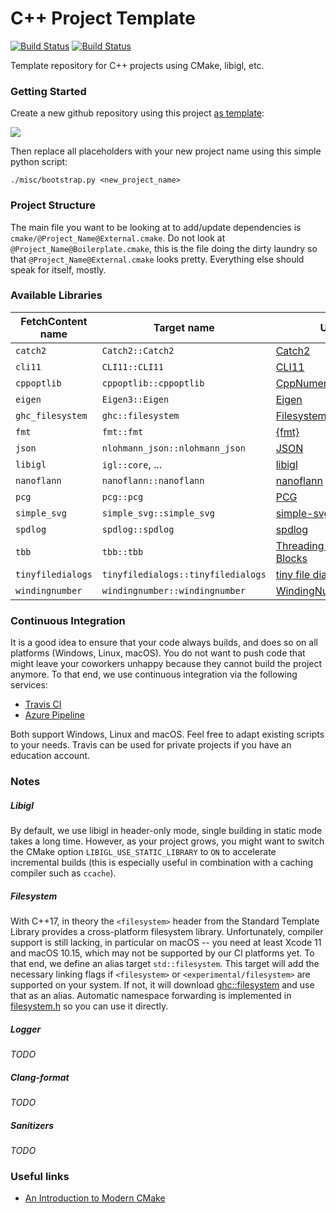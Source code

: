 # C++ Project Template

[![Build Status](https://travis-ci.com/jdumas/cpp-project-template.svg?branch=master)](https://travis-ci.com/jdumas/cpp-project-template)
[![Build Status](https://dev.azure.com/jdumas-github/cpp-project-template/_apis/build/status/jdumas.cpp-project-template?branchName=master)](https://dev.azure.com/jdumas-github/cpp-project-template/_build/latest?definitionId=1&branchName=master)

Template repository for C++ projects using CMake, libigl, etc.

### Getting Started

Create a new github repository using this project [as template](https://help.github.com/en/github/creating-cloning-and-archiving-repositories/creating-a-repository-from-a-template):

![](https://help.github.com/assets/images/help/repository/use-this-template-button.png)

Then replace all placeholders with your new project name using this simple python script:

```
./misc/bootstrap.py <new_project_name>
```

### Project Structure

The main file you want to be looking at to add/update dependencies is `cmake/@Project_Name@External.cmake`. Do not look at `@Project_Name@Boilerplate.cmake`, this is the file doing the dirty laundry so that `@Project_Name@External.cmake` looks pretty. Everything else should speak for itself, mostly.

### Available Libraries

| FetchContent name | Target name | Url |
| --- | --- | --- |
| `catch2`           | `Catch2::Catch2`                   | [Catch2](https://github.com/catchorg/Catch2.git)                         |
| `cli11`            | `CLI11::CLI11`                     | [CLI11](https://github.com/CLIUtils/CLI11.git)                           |
| `cppoptlib`        | `cppoptlib::cppoptlib`             | [CppNumericalSolvers](https://github.com/PatWie/CppNumericalSolvers.git) |
| `eigen`            | `Eigen3::Eigen`                    | [Eigen](https://github.com/eigenteam/eigen-git-mirror)                   |
| `ghc_filesystem`   | `ghc::filesystem`                  | [Filesystem](https://github.com/gulrak/filesystem.git)                   |
| `fmt`              | `fmt::fmt`                         | [{fmt}](https://github.com/fmtlib/fmt)                                   |
| `json`             | `nlohmann_json::nlohmann_json`     | [JSON](https://github.com/nlohmann/json)                                 |
| `libigl`           | `igl::core`, ...                   | [libigl](https://github.com/libigl/libigl.git)                           |
| `nanoflann`        | `nanoflann::nanoflann`             | [nanoflann](https://github.com/jlblancoc/nanoflann)                      |
| `pcg`              | `pcg::pcg`                         | [PCG](https://github.com/imneme/pcg-cpp.git)                             |
| `simple_svg`       | `simple_svg::simple_svg`           | [simple-svg](https://github.com/adishavit/simple-svg.git)                |
| `spdlog`           | `spdlog::spdlog`                   | [spdlog](https://github.com/gabime/spdlog)                               |
| `tbb`              | `tbb::tbb`                         | [Threading Building Blocks](https://github.com/wjakob/tbb.git)           |
| `tinyfiledialogs`  | `tinyfiledialogs::tinyfiledialogs` | [tiny file dialogs](https://sourceforge.net/projects/tinyfiledialogs/)   |
| `windingnumber`    | `windingnumber::windingnumber`     | [WindingNumber](https://github.com/sideeffects/WindingNumber)            |

### Continuous Integration

It is a good idea to ensure that your code always builds, and does so on all platforms (Windows, Linux, macOS). You do not want to push code that might leave your coworkers unhappy because they cannot build the project anymore. To that end, we use continuous integration via the following services:

- [Travis CI](https://docs.travis-ci.com/user/tutorial/)
- [Azure Pipeline](https://docs.microsoft.com/en-us/azure/devops/pipelines/repos/github)

Both support Windows, Linux and macOS. Feel free to adapt existing scripts to your needs. Travis can be used for private projects if you have an education account.

<!-- TODO: Add continuous integration with Github Actions -->

### Notes

##### Libigl

By default, we use libigl in header-only mode, single building in static mode takes a long time. However, as your project grows, you might want to switch the CMake option `LIBIGL_USE_STATIC_LIBRARY` to `ON` to accelerate incremental builds (this is especially useful in combination with a caching compiler such as `ccache`).

##### Filesystem

With C++17, in theory the `<filesystem>` header from the Standard Template Library provides a cross-platform filesystem library. Unfortunately, compiler support is still lacking, in particular on macOS -- you need at least Xcode 11 and macOS 10.15, which may not be supported by our CI platforms yet. To that end, we define an alias target `std::filesystem`. This target will add the necessary linking flags if `<filesystem>` or `<experimental/filesystem>` are supported on your system. If not, it will download [ghc::filesystem](https://github.com/gulrak/filesystem) and use that as an alias. Automatic namespace forwarding is implemented in [filesystem.h](https://github.com/jdumas/cpp-project-template/blob/master/src/@project_name@/filesystem.h) so you can use it directly.

##### Logger

*TODO*

##### Clang-format

*TODO*

##### Sanitizers

*TODO*

### Useful links

- [An Introduction to Modern CMake](https://cliutils.gitlab.io/modern-cmake/)
